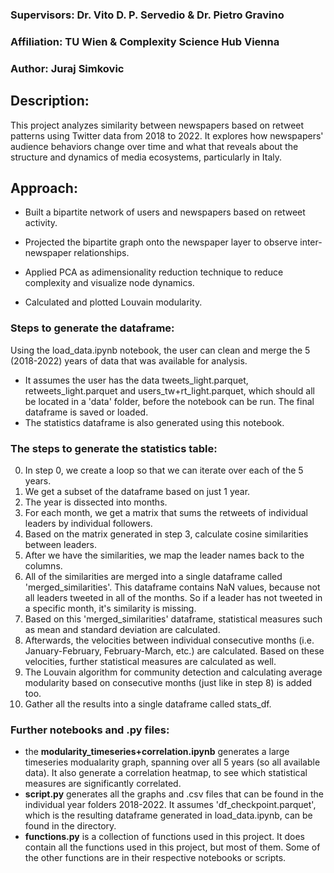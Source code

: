 ### Supervisors: Dr. Vito D. P. Servedio & Dr. Pietro Gravino
### Affiliation: TU Wien & Complexity Science Hub Vienna
### Author: Juraj Simkovic

## Description:
This project analyzes similarity between newspapers based on retweet patterns using Twitter data from 2018 to 2022. It explores how newspapers' audience behaviors change over time and what that reveals about the structure and dynamics of media ecosystems, particularly in Italy.

## Approach:
- Built a bipartite network of users and newspapers based on retweet activity.

- Projected the bipartite graph onto the newspaper layer to observe inter-newspaper relationships.

- Applied PCA as adimensionality reduction technique to reduce complexity and visualize node dynamics.

- Calculated and plotted Louvain modularity.

### Steps to generate the dataframe:
Using the load_data.ipynb notebook, the user can clean and merge the 5 (2018-2022) years of data that was available for analysis.
- It assumes the user has the data tweets_light.parquet, retweets_light.parquet and users_tw+rt_light.parquet, which should all be located in a 'data' folder, before the notebook can be run. The final dataframe is saved or loaded.
- The statistics dataframe is also generated using this notebook.

### The steps to generate the statistics table:
0. In step 0, we create a loop so that we can iterate over each of the 5 years.
1. We get a subset of the dataframe based on just 1 year.
2. The year is dissected into months.
3. For each month, we get a matrix that sums the retweets of individual leaders by individual followers.
4. Based on the matrix generated in step 3, calculate cosine similarities between leaders.
5. After we have the similarities, we map the leader names back to the columns.
6. All of the similarities are merged into a single dataframe called 'merged_similarities'. This dataframe contains NaN values, because not all leaders tweeted in all of the months. So if a leader has not tweeted in a specific month, it's similarity is missing.
7. Based on this 'merged_similarities' dataframe, statistical measures such as mean and standard deviation are calculated.
8. Afterwards, the velocities between individual consecutive months (i.e. January-February, February-March, etc.) are calculated. Based on these velocities, further statistical measures are calculated as well.
9. The Louvain algorithm for community detection and calculating average modularity based on consecutive months (just like in step 8) is added too.
10. Gather all the results into a single dataframe called stats_df.

### Further notebooks and .py files:
- the **modularity_timeseries+correlation.ipynb** generates a large timeseries modualarity graph, spanning over all 5 years (so all available data). It also generate a correlation heatmap, to see which statistical measures are significantly correlated.
- **script.py** generates all the graphs and .csv files that can be found in the individual year folders 2018-2022. It assumes 'df_checkpoint.parquet', which is the resulting dataframe generated in load_data.ipynb, can be found in the directory.
- **functions.py** is a collection of functions used in this project. It does contain all the functions used in this project, but most of them. Some of the other functions are in their respective notebooks or scripts.
